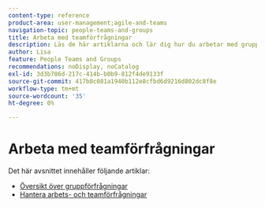 ```yaml
---
content-type: reference
product-area: user-management;agile-and-teams
navigation-topic: people-teams-and-groups
title: Arbeta med teamförfrågningar
description: Läs de här artiklarna och lär dig hur du arbetar med gruppförfrågningar i Workfront.
author: Lisa
feature: People Teams and Groups
recommendations: noDisplay, noCatalog
exl-id: 3d3b786d-217c-414b-b0b9-812f4de9133f
source-git-commit: 417b8c081a1940b112e8cfbd6d9216d802dc8f8e
workflow-type: tm+mt
source-wordcount: '35'
ht-degree: 0%

---
```


# Arbeta med teamförfrågningar

Det här avsnittet innehåller följande artiklar:

* [Översikt över gruppförfrågningar](../../people-teams-and-groups/work-with-team-requests/team-requests-overview.md)
* [Hantera arbets- och teamförfrågningar](../../people-teams-and-groups/work-with-team-requests/manage-work-and-team-requests.md)
